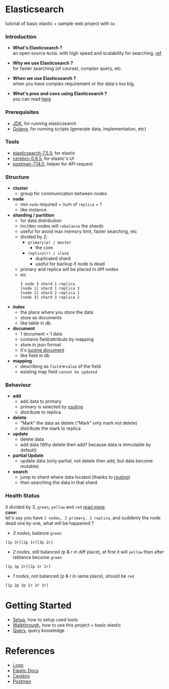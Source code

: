 # Elasticsearch
tutorial of basic elastic + sample web project with `Go`


### Introduction
- **What's Elasticsearch ?**
<br>an open source `NoSQL` with high speed and scalability for searching, [ref](https://www.elastic.co/what-is/elasticsearch).

- **Why we use Elasticsearch ?**
<br>for faster searching (of course), complex query, etc.

- **When we use Elasticsearch ?**
<br>when you have complex requirement or the data's too big.

- **What's pros and cons using Elasticsearch ?**
<br>you can read [here](https://interviewbubble.com/elasticsearch-pros-and-cons-advantages-and-disadvantages-of-elasticsearch/)

### Prerequisites
- [JDK](https://www.elastic.co/guide/en/elasticsearch/reference/7.5/setup.html#jvm-version), for running elasticsearch
- [Golang](https://golang.org/dl/), for running scripts (generate data, implementation, etc)

### Tools
- [elasticsearch-7.5.0](https://www.elastic.co/downloads/past-releases/elasticsearch-7-5-0), for elastic
- [cerebro-0.8.5](https://github.com/lmenezes/cerebro/releases/tag/v0.8.5), for elastic's UI
- [postman-7.14.0](https://www.getpostman.com/downloads/release-notes), helper for API request

### Structure
- **cluster**
    - group for communication between nodes
- **node**
    - min `node` required = num of `replica` + 1
    - like instance
- **sharding / partition**
    - for data distribution
    - inc/dec nodes will `rebalance` the shards
    - useful for avoid max memory limit, faster searching, etc
    - divided by 2;
        - `primary(p) / master`
            - the core
        - `replica(r) / slave`
            - duplicated shard
            - useful for backup if node is dead
    - primary and replica will be placed in diff nodes
    - ex:
        ```
        3 node 3 shard 1 replica
        [node 1] shard 1 replica 3
        [node 2] shard 2 replica 1
        [node 3] shard 3 replica 2
        ```
- **index**
    - the place where you store the data
    - store as documents
    - like table in db
- **document**
    - 1 document = 1 data
    - contains field/attribute by mapping
    - store in json format
    - it's [lucene document](http://www.lucenetutorial.com/basic-concepts.html)
    - like field in db
- **mapping**
    - describing as `field`=>`value` of the field
    - existing map field `cannot be updated`

### Behaviour
- **add**
    - add data to primary
    - primary is selected by [routing](https://www.elastic.co/guide/en/elasticsearch/reference/current/mapping-routing-field.html)
    - distribute to replica
- **delete**
    - "Mark" the data as delete ("Mark" only mark not delete)
    - distribute the mark to replica
- **update**
    - delete data
    - add data (Why delete then add? because data is immutable by default)
- **partial Update**
    - update data (only partial, not delete then add, but data become mutable)
- **search**
    - jump to shard where data located (thanks to [routing](https://www.elastic.co/guide/en/elasticsearch/reference/current/mapping-routing-field.html))
    - then searching the data in that shard

### Health Status
it divided by 3, `green`, `yellow` and `red` [read more](https://www.elastic.co/guide/en/elasticsearch/reference/current/cluster-health.html#cluster-health-api-desc).
<br> **case:**
<br> let's say you have `3 nodes, 3 primary, 1 replica`, and suddenly the node dead one by one, what will be happened ?
- *3 nodes*, balance `green`
```
[1p 3r][2p 1r][3p 2r]
```
- *2 nodes*, still balanced (p & r in diff place), at first it will `yellow` then after reblance become `green`
```
[1p 3p 2r][2p 3r 1r]
```
- *1 nodes*, not balanced (p & r in same place), should be `red`
```
[1p 2p 3p 1r 2r 3r]
```


# Getting Started
- [Setup](https://github.com/verlandz/elasticsearch/blob/master/docs/SETUP.md), how to setup used tools
- [Walkthrough](https://github.com/verlandz/elasticsearch/blob/master/docs/WALKTHOUGH.md), how to use this project + basic elastic
- [Query](https://github.com/verlandz/elasticsearch/blob/master/docs/QUERY.md), query knowledge


# References
- [Logo](https://i.pinimg.com/600x315/2e/7e/e5/2e7ee557deb8cd3c9ded97c99ae1858e.jpg)
- [Elastic Docs](https://www.elastic.co/guide/en/elasticsearch/reference/7.5/index.html)
- [Cerebro](https://github.com/lmenezes/cerebro)
- [Postman](https://www.getpostman.com/downloads/)